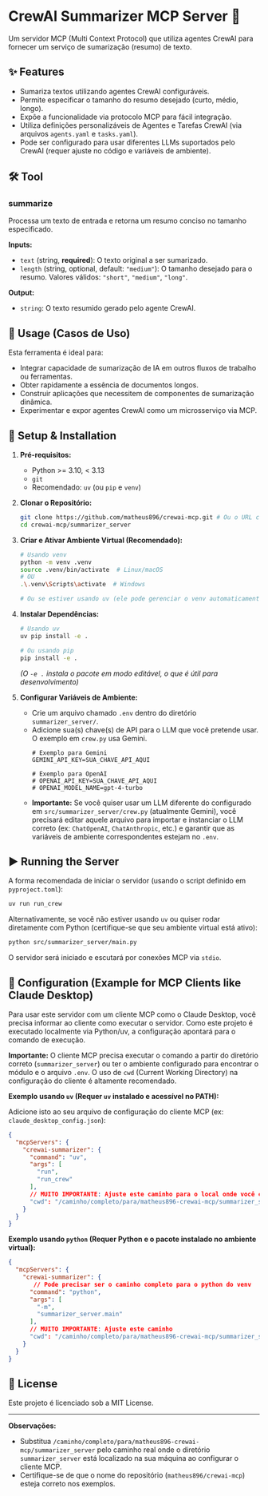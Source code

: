 # CrewAI Summarizer MCP Server 📝

Um servidor MCP (Multi Context Protocol) que utiliza agentes CrewAI para fornecer um serviço de sumarização (resumo) de texto.

## ✨ Features

*   Sumariza textos utilizando agentes CrewAI configuráveis.
*   Permite especificar o tamanho do resumo desejado (curto, médio, longo).
*   Expõe a funcionalidade via protocolo MCP para fácil integração.
*   Utiliza definições personalizáveis de Agentes e Tarefas CrewAI (via arquivos `agents.yaml` e `tasks.yaml`).
*   Pode ser configurado para usar diferentes LLMs suportados pelo CrewAI (requer ajuste no código e variáveis de ambiente).

## 🛠️ Tool

### summarize

Processa um texto de entrada e retorna um resumo conciso no tamanho especificado.

**Inputs:**

*   `text` (string, **required**): O texto original a ser sumarizado.
*   `length` (string, optional, default: `"medium"`): O tamanho desejado para o resumo. Valores válidos: `"short"`, `"medium"`, `"long"`.

**Output:**

*   `string`: O texto resumido gerado pelo agente CrewAI.

## 🎯 Usage (Casos de Uso)

Esta ferramenta é ideal para:

*   Integrar capacidade de sumarização de IA em outros fluxos de trabalho ou ferramentas.
*   Obter rapidamente a essência de documentos longos.
*   Construir aplicações que necessitem de componentes de sumarização dinâmica.
*   Experimentar e expor agentes CrewAI como um microsserviço via MCP.

## 🚀 Setup & Installation

1.  **Pré-requisitos:**
    *   Python >= 3.10, < 3.13
    *   `git`
    *   Recomendado: `uv` (ou `pip` e `venv`)

2.  **Clonar o Repositório:**
    ```bash
    git clone https://github.com/matheus896/crewai-mcp.git # Ou o URL correto do seu repo
    cd crewai-mcp/summarizer_server
    ```

3.  **Criar e Ativar Ambiente Virtual (Recomendado):**
    ```bash
    # Usando venv
    python -m venv .venv
    source .venv/bin/activate  # Linux/macOS
    # OU
    .\.venv\Scripts\activate  # Windows

    # Ou se estiver usando uv (ele pode gerenciar o venv automaticamente)
    ```

4.  **Instalar Dependências:**
    ```bash
    # Usando uv
    uv pip install -e .

    # Ou usando pip
    pip install -e .
    ```
    *(O `-e .` instala o pacote em modo editável, o que é útil para desenvolvimento)*

5.  **Configurar Variáveis de Ambiente:**
    *   Crie um arquivo chamado `.env` dentro do diretório `summarizer_server/`.
    *   Adicione sua(s) chave(s) de API para o LLM que você pretende usar. O exemplo em `crew.py` usa Gemini.
        ```dotenv
        # Exemplo para Gemini
        GEMINI_API_KEY=SUA_CHAVE_API_AQUI

        # Exemplo para OpenAI
        # OPENAI_API_KEY=SUA_CHAVE_API_AQUI
        # OPENAI_MODEL_NAME=gpt-4-turbo
        ```
    *   **Importante:** Se você quiser usar um LLM diferente do configurado em `src/summarizer_server/crew.py` (atualmente Gemini), você precisará editar aquele arquivo para importar e instanciar o LLM correto (ex: `ChatOpenAI`, `ChatAnthropic`, etc.) e garantir que as variáveis de ambiente correspondentes estejam no `.env`.

## ▶️ Running the Server

A forma recomendada de iniciar o servidor (usando o script definido em `pyproject.toml`):

```bash
uv run run_crew
```

Alternativamente, se você não estiver usando `uv` ou quiser rodar diretamente com Python (certifique-se que seu ambiente virtual está ativo):

```bash
python src/summarizer_server/main.py
```

O servidor será iniciado e escutará por conexões MCP via `stdio`.

## 🔌 Configuration (Example for MCP Clients like Claude Desktop)

Para usar este servidor com um cliente MCP como o Claude Desktop, você precisa informar ao cliente como executar o servidor. Como este projeto é executado localmente via Python/uv, a configuração apontará para o comando de execução.

**Importante:** O cliente MCP precisa executar o comando a partir do diretório correto (`summarizer_server`) ou ter o ambiente configurado para encontrar o módulo e o arquivo `.env`. O uso de `cwd` (Current Working Directory) na configuração do cliente é altamente recomendado.

**Exemplo usando `uv` (Requer `uv` instalado e acessível no PATH):**

Adicione isto ao seu arquivo de configuração do cliente MCP (ex: `claude_desktop_config.json`):

```json
{
  "mcpServers": {
    "crewai-summarizer": {
      "command": "uv",
      "args": [
        "run",
        "run_crew"
      ],
      // MUITO IMPORTANTE: Ajuste este caminho para o local onde você clonou o repo
      "cwd": "/caminho/completo/para/matheus896-crewai-mcp/summarizer_server"
    }
  }
}
```

**Exemplo usando `python` (Requer Python e o pacote instalado no ambiente virtual):**

```json
{
  "mcpServers": {
    "crewai-summarizer": {
       // Pode precisar ser o caminho completo para o python do venv
      "command": "python",
      "args": [
        "-m",
        "summarizer_server.main"
      ],
      // MUITO IMPORTANTE: Ajuste este caminho
      "cwd": "/caminho/completo/para/matheus896-crewai-mcp/summarizer_server"
    }
  }
}
```

## 📜 License

Este projeto é licenciado sob a MIT License.

---

**Observações:**

*   Substitua `/caminho/completo/para/matheus896-crewai-mcp/summarizer_server` pelo caminho real onde o diretório `summarizer_server` está localizado na sua máquina ao configurar o cliente MCP.
*   Certifique-se de que o nome do repositório (`matheus896/crewai-mcp`) esteja correto nos exemplos.
